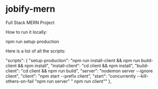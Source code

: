 # jobify-mern
Full Stack MERN Project


How to run it locally:

npm run setup-production

Here is a list of all the scripts:

"scripts": {
    "setup-production": "npm run install-client && npm run build-client && npm install",
    "install-client": "cd client && npm install", 
    "build-client": "cd client && npm run build",
    "server": "nodemon server --ignore client",
    "client": "npm start --prefix client",
    "start": "concurrently --kill-others-on-fail \"npm run server\" \" npm run client\""
  },
